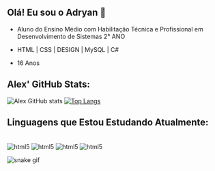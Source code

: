 ## Olá! Eu sou o Adryan 👋


- Aluno do Ensino Médio com Habilitação Técnica e Profissional em Desenvolvimento de Sistemas 2° ANO

- HTML | CSS | DESIGN | MySQL | C#

- 16 Anos






## Alex' GitHub Stats:

![Alex GitHub stats](https://github-readme-stats.vercel.app/api?username=AlexSanderXDZ&show_icons=true&theme=radical)
[![Top Langs](https://github-readme-stats.vercel.app/api/top-langs/?username=AlexSanderXDZ&langs_count=8)](https://github.com/AlexSanderXDZ/github-readme-stats)

<!-- 

### Visite Meu Discord e Meu canal:

[![Discord](https://img.shields.io/badge/Discord-7289DA?style=for-the-badge&logo=discord&logoColor=white)](https://discord.gg/kdVKKpQPBA)
[![Youtube](https://img.shields.io/badge/YouTube-FF0000?style=for-the-badge&logo=youtube&logoColor=white)](https://www.youtube.com/channel/UCGwFA0eXxjD68lBuuZ4iPPQ)

-->

## Linguagens que Estou Estudando Atualmente:

<div style="display: inline_block"><br/>
    <img align="center" alt="html5" src="https://img.shields.io/badge/HTML5-E34F26?style=for-the-badge&logo=html5&logoColor=white" />
    <img align="center" alt="html5" src="https://img.shields.io/badge/CSS3-1572B6?style=for-the-badge&logo=css3&logoColor=white" />
    <img align="center" alt="html5" src="https://img.shields.io/badge/MySQL-00000F?style=for-the-badge&logo=mysql&logoColor=white" />
     <img align="center" alt="html5" src="https://img.shields.io/badge/C%23-239120?style=for-the-badge&logo=c-sharp&logoColor=white" />
</div>

![snake gif](https://github.com/AlexSanderXDZ/AlexSanderXDZ/blob/output/github-contribution-grid-snake.svg)

